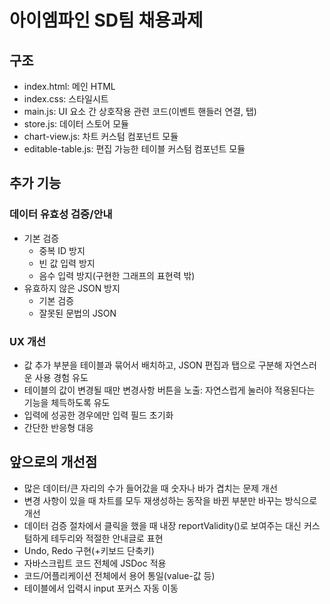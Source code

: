 # 아이엠파인 SD팀 채용과제

## 구조

- index.html: 메인 HTML
- index.css: 스타일시트
- main.js: UI 요소 간 상호작용 관련 코드(이벤트 핸들러 연결, 탭)
- store.js: 데이터 스토어 모듈
- chart-view.js: 차트 커스텀 컴포넌트 모듈
- editable-table.js: 편집 가능한 테이블 커스텀 컴포넌트 모듈

## 추가 기능

### 데이터 유효성 검증/안내

- 기본 검증
  - 중복 ID 방지
  - 빈 값 입력 방지
  - 음수 입력 방지(구현한 그래프의 표현력 밖)
- 유효하지 않은 JSON 방지
  - 기본 검증
  - 잘못된 문법의 JSON

### UX 개선

- 값 추가 부분을 테이블과 묶어서 배치하고, JSON 편집과 탭으로 구분해 자연스러운 사용 경험 유도
- 테이블의 값이 변경될 때만 변경사항 버튼을 노출: 자연스럽게 눌러야 적용된다는 기능을 체득하도록 유도
- 입력에 성공한 경우에만 입력 필드 초기화
- 간단한 반응형 대응

## 앞으로의 개선점

- 많은 데이터/큰 자리의 수가 들어갔을 때 숫자나 바가 겹치는 문제 개선
- 변경 사항이 있을 때 차트를 모두 재생성하는 동작을 바뀐 부분만 바꾸는 방식으로 개선
- 데이터 검증 절차에서 클릭을 했을 때 내장 reportValidity()로 보여주는 대신 커스텀하게 테두리와 적절한 안내글로 표현
- Undo, Redo 구현(+키보드 단축키)
- 자바스크립트 코드 전체에 JSDoc 적용
- 코드/어플리케이션 전체에서 용어 통일(value-값 등)
- 테이블에서 입력시 input 포커스 자동 이동
